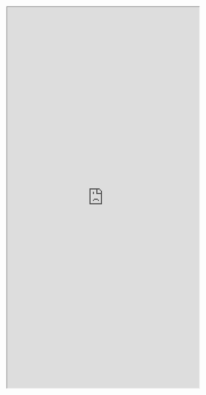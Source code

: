 <iframe width="100%" height="1000px" src="https://embed.plnkr.co/WIU1YyUxzQin73gsGekG/?show=preview&sidebar=none&deferRun"></iframe>